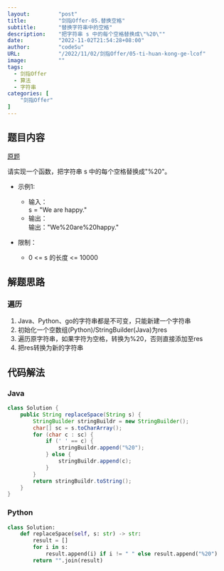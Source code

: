 ```yaml
---
layout:         "post"
title:          "剑指Offer-05.替换空格"
subtitle:       "替换字符串中的空格"
description:    "把字符串 s 中的每个空格替换成\"%20\""
date:           "2022-11-02T21:54:28+08:00"
author:         "codeSu"
URL:            "/2022/11/02/剑指Offer/05-ti-huan-kong-ge-lcof"
image:          ""
tags:
  - 剑指Offer
  - 算法
  - 字符串
categories: [
    "剑指Offer"
]
---
```


## 题目内容

[原题](https://leetcode.cn/problems/ti-huan-kong-ge-lcof/)

请实现一个函数，把字符串 s 中的每个空格替换成"%20"。

- 示例1:
  - 输入：\
    s = "We are happy."
  - 输出：\
    输出："We%20are%20happy."

- 限制：
  - 0 <= s 的长度 <= 10000

## 解题思路

### 遍历

1. Java、Python、go的字符串都是不可变，只能新建一个字符串
2. 初始化一个空数组(Python)/StringBuilder(Java)为res
3. 遍历原字符串，如果字符为空格，转换为%20，否则直接添加至res
4. 把res转换为新的字符串

## 代码解法

### Java

```java
class Solution {
    public String replaceSpace(String s) {
        StringBuilder stringBuildr = new StringBuilder();
        char[] sc = s.toCharArray();
        for (char c : sc) {
            if (' ' == c) {
                stringBuildr.append("%20");
            } else {
                stringBuildr.append(c);
            }
        }
        return stringBuildr.toString();
    }
}
```

### Python

```python
class Solution:
    def replaceSpace(self, s: str) -> str:
        result = []
        for i in s:
            result.append(i) if i != " " else result.append("%20")
        return "".join(result)
```

